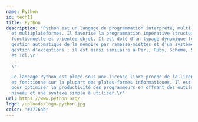```yaml
---
name: Python
id: tech11
title: Python
description: "Python est un langage de programmation interprété, multi-paradigme
  et multiplateformes. Il favorise la programmation impérative structurée,
  fonctionnelle et orientée objet. Il est doté d'un typage dynamique fort, d'une
  gestion automatique de la mémoire par ramasse-miettes et d'un système de
  gestion d'exceptions ; il est ainsi similaire à Perl, Ruby, Scheme, Smalltalk
  et Tcl.\r

  \r

  Le langage Python est placé sous une licence libre proche de la licence BSD7
  et fonctionne sur la plupart des plates-formes informatiques. Il est conçu
  pour optimiser la productivité des programmeurs en offrant des outils de haut
  niveau et une syntaxe simple à utiliser.\r"
url: https://www.python.org/
logo: /uploads/logo-python.jpg
color: "#3776ab"
---
```

